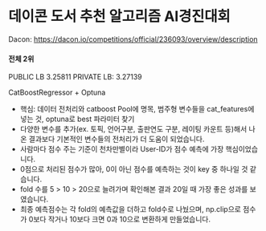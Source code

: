 # 데이콘 도서 추천 알고리즘 AI경진대회
Dacon: https://dacon.io/competitions/official/236093/overview/description 

#### 전체 2위 
PUBLIC LB 3.25811 
PRIVATE LB: 3.27139 

CatBoostRegressor + Optuna 

* 핵심: 데이터 전처리와 catboost Pool에 명목, 범주형 변수들을 cat_features에 넣는 것, optuna로 best 파라미터 찾기 
* 다양한 변수를 추가(ex. 토픽, 언어구분, 출판연도 구분, 레이팅 카운트 등)해서 나온 결과보다 기본적인 변수들의 전처리가 더 도움이 되었습니다.
* 사람마다 점수 주는 기준이 천차만별이라 User-ID가 점수 예측에 가장 핵심이었습니다.
* 0점으로 처리된 점수가 많아, 0이 아닌 점수를 예측하는 것이 key 중 하나일 것 같습니다.
* fold 수를 5 > 10 > 20으로 늘려가며 확인해본 결과 20일 때 가장 좋은 성과를 보였습니다.
* 최종 예측점수는 각 fold의 예측값을 더하고 fold수로 나눴으며, np.clip으로 점수가 0보다 작거나 10보다 크면 0과 10으로 변환하게 만들었습니다.
